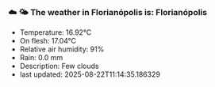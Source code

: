 ### ☁️ 🌤️  The weather in Florianópolis is: Florianópolis

- Temperature: 16.92°C
- On flesh: 17.04°C
- Relative air humidity: 91%
- Rain: 0.0 mm
- Description: Few clouds
- last updated: 2025-08-22T11:14:35.186329

